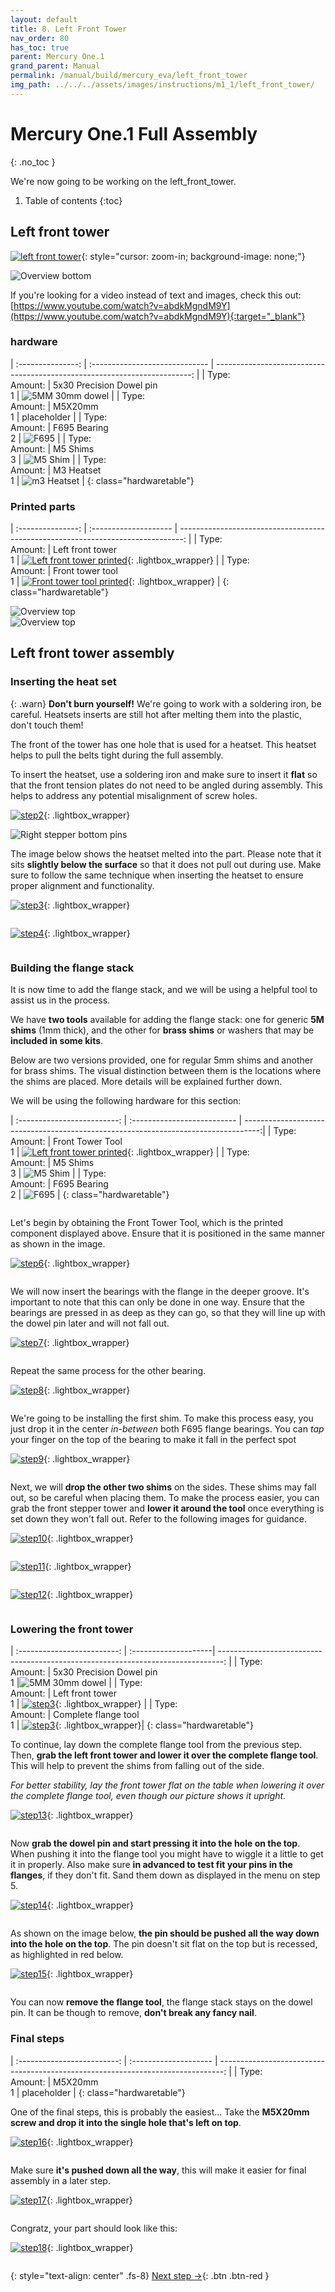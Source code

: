 ```yaml
---
layout: default
title: 8. Left Front Tower
nav_order: 80
has_toc: true
parent: Mercury One.1
grand_parent: Manual
permalink: /manual/build/mercury_eva/left_front_tower
img_path: ../../../assets/images/instructions/m1_1/left_front_tower/
---
```


# Mercury One.1 Full Assembly
{: .no_toc }

We're now going to be working on the left_front_tower.

1. Table of contents
{:toc}

## Left front tower

[![left front tower]({{page.img_path}}step_18.png)](#lightbox__overview_bottom){: style="cursor: zoom-in; background-image: none;"}

<div onclick="location.href='##';"  id="lightbox__overview_bottom"  class="lightbox__item">
    <div class="lightbox__content">
    <div class="lightbox__titlebar"></div>
        <a href="##" class="close"></a>
        <img src="{{page.img_path}}step_18.png" alt="Overview bottom">
    </div>
</div>

If you're looking for a video instead of text and images, check this out: [https://www.youtube.com/watch?v=abdkMgndM9Y](https://www.youtube.com/watch?v=abdkMgndM9Y){:target="_blank"}

### hardware

| :---------------: | :----------------------------- | ------------------------------------------------------------------------: |
| Type:<br/>Amount: | 5x30 Precision Dowel pin<br/>1 | ![5MM 30mm dowel](../../../assets/images/instructions/5x30_dowel_pin.png) |
| Type:<br/>Amount: | M5X20mm<br/>1                  |     placeholder                                                           |
| Type:<br/>Amount: | F695 Bearing<br/>2             | ![F695](../../../assets/images/instructions/f695_flange_bearing.png)      |
| Type:<br/>Amount: | M5 Shims<br/>3                 | ![M5 Shim](../../../assets/images/instructions/m5_10_1_shim.png)          |
| Type:<br/>Amount: | M3 Heatset<br/>1               | ![m3 Heatset](../../../assets/images/instructions/m3_heat_insert.png)     |
{: class="hardwaretable"}

### Printed parts

| :---------------: | :--------------------  | -------------------------------------------------------------------------------: |
| Type:<br/>Amount: | Left front tower<br/>1 | [![Left front tower printed]({{page.img_path}}step_1.png)](#lightbox__step1){: .lightbox_wrapper}   |
| Type:<br/>Amount: | Front tower tool<br/>1 | [![Front tower tool printed]({{page.img_path}}step_6.png)](#lightbox__step6){: .lightbox_wrapper}   |
{: class="hardwaretable"}

<div onclick="location.href='##';"  id="lightbox__step1"  class="lightbox__item">
    <div class="lightbox__content">
    <div class="lightbox__titlebar"></div>
        <a href="##" class="close"></a>
        <img src="{{page.img_path}}step_1.png" alt="Overview top">
    </div>
</div>

<div onclick="location.href='##';"  id="lightbox__step6"  class="lightbox__item">
    <div class="lightbox__content">
    <div class="lightbox__titlebar"></div>
        <a href="##" class="close"></a>
        <img src="{{page.img_path}}step_6.png" alt="Overview top">
    </div>
</div>

## Left front tower assembly

### Inserting the heat set

{: .warn}
**Don't burn yourself!** We're going to work with a soldering iron, be careful. Heatsets inserts are still hot after melting them into the plastic, don't touch them!

The front of the tower has one hole that is used for a heatset. This heatset helps to pull the belts tight during the full assembly.

To insert the heatset, use a soldering iron and make sure to insert it **flat** so that the front tension plates do not need to be angled during assembly. This helps to address any potential misalignment of screw holes.

[![step2]({{page.img_path}}step_2.png)](#lightbox__step2){: .lightbox_wrapper}

<div onclick="location.href='##';"  id="lightbox__step2"  class="lightbox__item">
    <div class="lightbox__content">
    <div class="lightbox__titlebar"></div>
        <a href="##" class="close"></a>
        <img src="{{page.img_path}}step_2.png" alt="Right stepper bottom pins">
    </div>
</div>

The image below shows the heatset melted into the part. Please note that it sits **slightly below the surface** so that it does not pull out during use. Make sure to follow the same technique when inserting the heatset to ensure proper alignment and functionality.

[![step3]({{page.img_path}}step_3.png)](#lightbox__step3){: .lightbox_wrapper}

<div onclick="location.href='##';"  id="lightbox__step3"  class="lightbox__item">
    <div class="lightbox__content">
    <div class="lightbox__titlebar"></div>
        <a href="##" class="close"></a>
        <img src="{{page.img_path}}step_3.png" alt="">
    </div>
</div>

[![step4]({{page.img_path}}step_4.png)](#lightbox__step4){: .lightbox_wrapper}

<div onclick="location.href='##';"  id="lightbox__step4"  class="lightbox__item">
    <div class="lightbox__content">
    <div class="lightbox__titlebar"></div>
        <a href="##" class="close"></a>
        <img src="{{page.img_path}}step_4.png" alt="">
    </div>
</div>

### Building the flange stack

It is now time to add the flange stack, and we will be using a helpful tool to assist us in the process.

We have **two tools** available for adding the flange stack: one for generic **5M shims** (1mm thick), and the other for **brass shims** or washers that may be **included in some kits**.

Below are two versions provided, one for regular 5mm shims and another for brass shims. The visual distinction between them is the locations where the shims are placed. More details will be explained further down.

We will be using the following hardware for this section:

| :-------------------------: | :-------------------------- | ----------------------------------------------------------------------------------:|
| Type:<br/>Amount: | Front Tower Tool<br/>1 | [![Left front tower printed]({{page.img_path}}step_6.png)](#lightbox__step6){: .lightbox_wrapper} |
| Type:<br/>Amount: | M5 Shims<br/>3         | ![M5 Shim](../../../assets/images/instructions/m5_10_1_shim.png)                                  |
| Type:<br/>Amount: | F695 Bearing<br/>2     | ![F695](../../../assets/images/instructions/f695_flange_bearing.png)                              |
{: class="hardwaretable"}

<div id="lightbox__step_6" class="lightbox__item" onclick="location.href='##';">
    <div class="lightbox__content">
        <div class="lightbox__titlebar"></div>
        <a href="##" class="close"></a>
        <img src="{{page.img_path}}step_6.png" alt="">
    </div>
</div>

Let's begin by obtaining the Front Tower Tool, which is the printed component displayed above. Ensure that it is positioned in the same manner as shown in the image.

[![step6]({{page.img_path}}step_6.png)](#lightbox__step_6){: .lightbox_wrapper}

<div onclick="location.href='##';"  id="lightbox__step_6"  class="lightbox__item">
    <div class="lightbox__content">
    <div class="lightbox__titlebar"></div>
        <a href="##" class="close"></a>
        <img src="{{page.img_path}}step_6.png" alt="">
    </div>
</div>

We will now insert the bearings with the flange in the deeper groove. It's important to note that this can only be done in one way. Ensure that the bearings are pressed in as deep as they can go, so that they will line up with the dowel pin later and will not fall out.

[![step7]({{page.img_path}}step_7.png)](#lightbox__step_7){: .lightbox_wrapper}

<div onclick="location.href='##';"  id="lightbox__step_7"  class="lightbox__item">
    <div class="lightbox__content">
    <div class="lightbox__titlebar"></div>
        <a href="##" class="close"></a>
        <img src="{{page.img_path}}step_7.png" alt="">
    </div>
</div>

Repeat the same process for the other bearing.

[![step8]({{page.img_path}}step_8.png)](#lightbox__step_8){: .lightbox_wrapper}

<div id="lightbox__step_8" class="lightbox__item" onclick="location.href='##';">
    <div class="lightbox__content">
        <div class="lightbox__titlebar"></div>
        <a href="##" class="close"></a>
        <img src="{{page.img_path}}step_8.png" alt="">
    </div>
</div>

We're going to be installing the first shim. To make this process easy, you just drop it in the center *in-between* both F695 flange bearings. You can *tap* your finger on the top of the bearing to make it fall in the perfect spot

[![step9]({{page.img_path}}step_9.png)](#lightbox__step_9){: .lightbox_wrapper}

<div id="lightbox__step_9" class="lightbox__item" onclick="location.href='##';">
    <div class="lightbox__content">
        <div class="lightbox__titlebar"></div>
        <a href="##" class="close"></a>
        <img src="{{page.img_path}}step_9.png" alt="">
    </div>
</div>

Next, we will **drop the other two shims** on the sides. These shims may fall out, so be careful when placing them. To make the process easier, you can grab the front stepper tower and **lower it around the tool** once everything is set down they won't fall out. Refer to the following images for guidance.

[![step10]({{page.img_path}}step_10.png)](#lightbox__step_10){: .lightbox_wrapper}

<div id="lightbox__step_10" class="lightbox__item" onclick="location.href='##';">
    <div class="lightbox__content">
        <div class="lightbox__titlebar"></div>
        <a href="##" class="close"></a>
        <img src="{{page.img_path}}step_10.png" alt="">
    </div>
</div>

[![step11]({{page.img_path}}step_11.png)](#lightbox__step_11){: .lightbox_wrapper}

<div id="lightbox__step_11" class="lightbox__item" onclick="location.href='##';">
    <div class="lightbox__content">
        <div class="lightbox__titlebar"></div>
        <a href="##" class="close"></a>
        <img src="{{page.img_path}}step_11.png" alt="">
    </div>
</div>

[![step12]({{page.img_path}}step_12.png)](#lightbox__step_12){: .lightbox_wrapper}

<div id="lightbox__step_12" class="lightbox__item" onclick="location.href='##';">
    <div class="lightbox__content">
        <div class="lightbox__titlebar"></div>
        <a href="##" class="close"></a>
        <img src="{{page.img_path}}step_12.png" alt="">
    </div>
</div>

### Lowering the front tower

| :-------------------------: | :--------------------| -------------------------------------------------------------------------------: |
| Type:<br/>Amount: | 5x30 Precision Dowel pin<br/>1 |![5MM 30mm dowel](../../../assets/images/instructions/5x30_dowel_pin.png)         |
| Type:<br/>Amount: | Left front tower<br/>1         | [![step3]({{page.img_path}}step_3.png)](#lightbox__step3){: .lightbox_wrapper}   |
| Type:<br/>Amount: | Complete flange tool<br/>1     | [![step3]({{page.img_path}}step_12.png)](#lightbox__step_12){: .lightbox_wrapper}|
{: class="hardwaretable"}

To continue, lay down the complete flange tool from the previous step. Then, **grab the left front tower and lower it over the complete flange tool**. This will help to prevent the shims from falling out of the side.

*For better stability, lay the front tower flat on the table when lowering it over the complete flange tool, even though our picture shows it upright.*

[![step13]({{page.img_path}}step_13.png)](#lightbox__step_13){: .lightbox_wrapper}

<div id="lightbox__step_13" class="lightbox__item" onclick="location.href='##';">
    <div class="lightbox__content">
        <div class="lightbox__titlebar"></div>
        <a href="##" class="close"></a>
        <img src="{{page.img_path}}step_13.png" alt="">
    </div>
</div>

Now **grab the dowel pin and start pressing it into the hole on the top**. When pushing it into the flange tool you might have to wiggle it a little to get it in properly. Also make sure **in advanced to test fit your pins in the flanges**, if they don't fit. Sand them down as displayed in the menu on step 5.

[![step14]({{page.img_path}}step_14.png)](#lightbox__step_14){: .lightbox_wrapper}

<div id="lightbox__step_14" class="lightbox__item" onclick="location.href='##';">
    <div class="lightbox__content">
        <div class="lightbox__titlebar"></div>
        <a href="##" class="close"></a>
        <img src="{{page.img_path}}step_14.png" alt="">
    </div>
</div>

As shown on the image below, **the pin should be pushed all the way down into the hole on the top**. The pin doesn't sit flat on the top but is recessed, as highlighted in red below.

[![step15]({{page.img_path}}step_15.png)](#lightbox__step_15){: .lightbox_wrapper}

<div id="lightbox__step_15" class="lightbox__item" onclick="location.href='##';">
    <div class="lightbox__content">
        <div class="lightbox__titlebar"></div>
        <a href="##" class="close"></a>
        <img src="{{page.img_path}}step_15.png" alt="">
    </div>
</div>

You can now **remove the flange tool**, the flange stack stays on the dowel pin. It can be though to remove, **don't break any fancy nail**.

### Final steps

| :-------------------------: | :--------------------       | -------------------------------------------------------------------------------: |
| Type:<br/>Amount: | M5X20mm<br/>1                           |     placeholder |
{: class="hardwaretable"}

One of the final steps, this is probably the easiest... Take the **M5X20mm screw and drop it into the single hole that's left on top**.

[![step16]({{page.img_path}}step_16.png)](#lightbox__step_16){: .lightbox_wrapper}

<div id="lightbox__step_16" class="lightbox__item" onclick="location.href='##';">
    <div class="lightbox__content">
        <div class="lightbox__titlebar"></div>
        <a href="##" class="close"></a>
        <img src="{{page.img_path}}step_16.png" alt="">
    </div>
</div>

Make sure **it's pushed down all the way**, this will make it easier for final assembly in a later step.

[![step17]({{page.img_path}}step_17.png)](#lightbox__step_17){: .lightbox_wrapper}

<div id="lightbox__step_17" class="lightbox__item" onclick="location.href='##';">
    <div class="lightbox__content">
        <div class="lightbox__titlebar"></div>
        <a href="##" class="close"></a>
        <img src="{{page.img_path}}step_17.png" alt="">
    </div>
</div>

Congratz, your part should look like this:

[![step18]({{page.img_path}}step_18.png)](#lightbox__step_18){: .lightbox_wrapper}

<div id="lightbox__step_18" class="lightbox__item" onclick="location.href='##';">
    <div class="lightbox__content">
        <div class="lightbox__titlebar"></div>
        <a href="##" class="close"></a>
        <img src="{{page.img_path}}step_18.png" alt="">
    </div>
</div>

{: style="text-align: center" .fs-8}
[Next step &rarr;](/){: .btn .btn-red }
